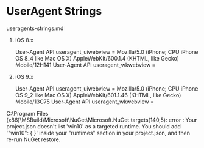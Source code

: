 # UserAgent Strings

useragents-strings.md

1.  iOS 8.x

    User-Agent API useragent_uiwebview = Mozilla/5.0 (iPhone; CPU iPhone OS 8_4 like Mac OS X) AppleWebKit/600.1.4 (KHTML, like Gecko) Mobile/12H141
    User-Agent API useragent_wkwebview = 

2.  iOS 9.x

    User-Agent API useragent_uiwebview = Mozilla/5.0 (iPhone; CPU iPhone OS 9_2 like Mac OS X) AppleWebKit/601.1.46 (KHTML, like Gecko) Mobile/13C75
    User-Agent API useragent_wkwebview = 


C:\Program Files (x86)\MSBuild\Microsoft\NuGet\Microsoft.NuGet.targets(140,5): 
error : 
Your project.json doesn't list 'win10' as a targeted runtime. You should add 
    '"win10": { }' 
inside your "runtimes" section in your project.json, and then re-run NuGet restore.